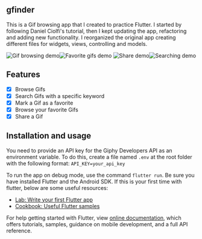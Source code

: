 ## gfinder

This is a Gif browsing app that I created to practice Flutter. I started by following Daniel Ciolfi's tutorial, then I kept updating the app, refactoring and adding new functionality. I reorganized the original app creating different files for widgets, views, controlling and models.

![Gif browsing demo](https://media.giphy.com/media/U1UsKPKYksJHauf2SD/giphy.gif)![Favorite gifs demo](https://media0.giphy.com/media/SYpXx6sjBQNSUWqh8d/giphy.webp)
![Share demo](https://media1.giphy.com/media/ftBEenH14QCMuIEoVJ/giphy.webp)![Searching demo](https://media2.giphy.com/media/JmIMHVQQ5PeKRATzUS/giphy.webp)


## Features

- [X] Browse Gifs
- [X] Search Gifs with a specific keyword
- [X] Mark a Gif as a favorite
- [X] Browse your favorite Gifs
- [X] Share a Gif

## Installation and usage

You need to provide an API key for the Giphy Developers API as an environment variable. To do this, create a file named `.env` at the root folder with the following format: `API_KEY=your_api_key`

To run the app on debug mode, use the command `flutter run`. Be sure you have installed Flutter and the Android SDK. If this is your first time with flutter, below are some useful resources:

- [Lab: Write your first Flutter app](https://flutter.dev/docs/get-started/codelab)
- [Cookbook: Useful Flutter samples](https://flutter.dev/docs/cookbook)

For help getting started with Flutter, view [online documentation](https://flutter.dev/docs), which offers tutorials, samples, guidance on mobile development, and a full API reference.

